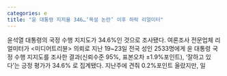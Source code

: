 ```yaml
---
categories: e
title: "윤 대통령 지지율 346…‘욕설 논란’ 이후 하락 리얼미터"
---
```

윤석열 대통령의 국정 수행 지지도가 34.6%인 것으로 조사됐다. 여론조사 전문업체 리얼미터가 &lt;미디어트리뷴&gt; 의뢰로 지난 19~23일 전국 성인 2533명에게 윤 대통령 국정 수행 지지도를 조사한 결과(신뢰수준 95%, 표본오차 ±1.9%포인트), ‘잘하고 있다’는 긍정 평가가 34.6% 로 집계됐다. 지난주에 견줘 0.2%포인트 올랐지만, 일